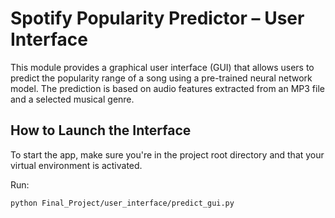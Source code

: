 # Spotify Popularity Predictor – User Interface

This module provides a graphical user interface (GUI) that allows users to predict the popularity range of a song using a pre-trained neural network model. The prediction is based on audio features extracted from an MP3 file and a selected musical genre.

## How to Launch the Interface

To start the app, make sure you're in the project root directory and that your virtual environment is activated.

Run:

```bash
python Final_Project/user_interface/predict_gui.py
